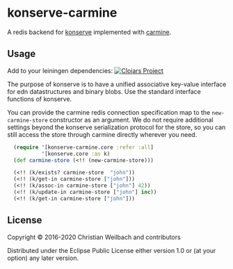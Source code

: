 # konserve-carmine

A redis backend for [konserve](https://github.com/replikativ/konserve) implemented with [carmine](https://github.com/ptaoussanis/carmine). 

## Usage

Add to your leiningen dependencies:
[![Clojars Project](http://clojars.org/io.replikativ/konserve-carmine/latest-version.svg)](http://clojars.org/io.replikativ/konserve-carmine)

The purpose of konserve is to have a unified associative key-value interface for
edn datastructures and binary blobs. Use the standard interface functions of konserve.

You can provide the carmine redis connection specification map to the
`new-carmine-store` constructor as an argument. We do not require additional
settings beyond the konserve serialization protocol for the store, so you can
still access the store through carmine directly wherever you need.

~~~clojure
  (require '[konserve-carmine.core :refer :all]
           '[konserve.core :as k)
  (def carmine-store (<!! (new-carmine-store)))

  (<!! (k/exists? carmine-store  "john"))
  (<!! (k/get-in carmine-store ["john"]))
  (<!! (k/assoc-in carmine-store ["john"] 42))
  (<!! (k/update-in carmine-store ["john"] inc))
  (<!! (k/get-in carmine-store ["john"]))
~~~




## License

Copyright © 2016-2020 Christian Weilbach and contributors

Distributed under the Eclipse Public License either version 1.0 or (at
your option) any later version.
